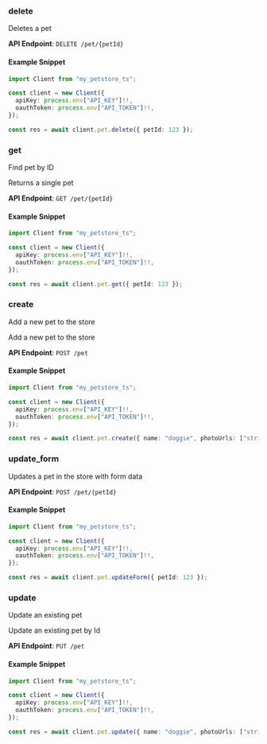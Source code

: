 
### delete <a name="delete"></a>
Deletes a pet



**API Endpoint**: `DELETE /pet/{petId}`

#### Example Snippet

```typescript
import Client from "my_petstore_ts";

const client = new Client({
  apiKey: process.env["API_KEY"]!!,
  oauthToken: process.env["API_TOKEN"]!!,
});

const res = await client.pet.delete({ petId: 123 });
```

### get <a name="get"></a>
Find pet by ID

Returns a single pet

**API Endpoint**: `GET /pet/{petId}`

#### Example Snippet

```typescript
import Client from "my_petstore_ts";

const client = new Client({
  apiKey: process.env["API_KEY"]!!,
  oauthToken: process.env["API_TOKEN"]!!,
});

const res = await client.pet.get({ petId: 123 });
```

### create <a name="create"></a>
Add a new pet to the store

Add a new pet to the store

**API Endpoint**: `POST /pet`

#### Example Snippet

```typescript
import Client from "my_petstore_ts";

const client = new Client({
  apiKey: process.env["API_KEY"]!!,
  oauthToken: process.env["API_TOKEN"]!!,
});

const res = await client.pet.create({ name: "doggie", photoUrls: ["string"] });
```

### update_form <a name="update_form"></a>
Updates a pet in the store with form data



**API Endpoint**: `POST /pet/{petId}`

#### Example Snippet

```typescript
import Client from "my_petstore_ts";

const client = new Client({
  apiKey: process.env["API_KEY"]!!,
  oauthToken: process.env["API_TOKEN"]!!,
});

const res = await client.pet.updateForm({ petId: 123 });
```

### update <a name="update"></a>
Update an existing pet

Update an existing pet by Id

**API Endpoint**: `PUT /pet`

#### Example Snippet

```typescript
import Client from "my_petstore_ts";

const client = new Client({
  apiKey: process.env["API_KEY"]!!,
  oauthToken: process.env["API_TOKEN"]!!,
});

const res = await client.pet.update({ name: "doggie", photoUrls: ["string"] });
```
